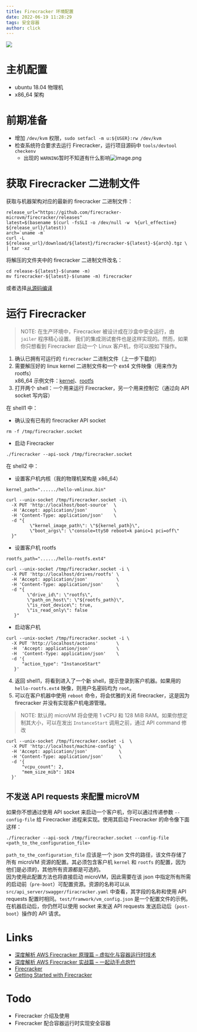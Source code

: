 ```yaml
---
title: Firecracker 环境配置
date: 2022-06-19 11:28:29
tags: 安全容器
author: click
---
```

![](https://b3logfile.com/bing/20220518.jpg?imageView2/1/w/960/h/540/interlace/1/q/100)

<a name="nLCRy"></a>

# 主机配置

- ubuntu 18.04 物理机
- x86_64 架构
  <a name="Em4hc"></a>

# 前期准备

- 增加 `/dev/kvm` 权限，`sudo setfacl -m u:${USER}:rw /dev/kvm`
- 检查系统符合要求去运行 Firecracker，运行项目源码中 `tools/devtool checkenv`
  - 出现的 `WARNING`暂时不知道有什么影响![image.png](https://b3logfile.com/file/2022/06/solo-fetchupload-13256995363828070405-86a7ff60.png)
    <a name="b0BgP"></a>

# 获取 Firecracker 二进制文件

获取与机器架构对应的最新的 firecracker 二进制文件：

```shell
release_url="https://github.com/firecracker-microvm/firecracker/releases"
latest=$(basename $(curl -fsSLI -o /dev/null -w  %{url_effective} ${release_url}/latest))
arch=`uname -m`
curl -L ${release_url}/download/${latest}/firecracker-${latest}-${arch}.tgz \
| tar -xz
```

将解压的文件夹中的 firecracker 二进制文件改名：

```shell
cd release-${latest}-$(uname -m)
mv firecracker-${latest}-$(uname -m) firecracker
```

或者选择[从源码编译](https://github.com/firecracker-microvm/firecracker/blob/main/docs/getting-started.md#building-from-source)
<a name="jljeG"></a>

# 运行 Firecracker

> NOTE: 在生产环境中，Firecracker 被设计成在沙盒中安全运行，由 `jailer` 程序精心设置。 我们的集成测试套件也是这样实现的。然而，如果你只想看到 Firecracker 启动一个 Linux 客户机，你可以按如下操作。

1. 确认已拥有可运行的 `firecracker` 二进制文件（上一步下载的）
2. 需要解压好的 linux kernel 二进制文件和一个 ext4 文件映像（用来作为 rootfs）<br />x86_64 示例文件：[kernel](https://s3.amazonaws.com/spec.ccfc.min/img/quickstart_guide/x86_64/kernels/vmlinux.bin)、[rootfs](https://s3.amazonaws.com/spec.ccfc.min/img/quickstart_guide/x86_64/rootfs/bionic.rootfs.ext4)
3. 打开两个 shell：一个用来运行 Firecracker，另一个用来控制它（通过向 API socket 写内容）

在 shell1 中：

- 确认没有已有的 firecracker API socket

```shell
rm -f /tmp/firecracker.socket
```

- 启动 Firecracker

```shell
./firecracker --api-sock /tmp/firecracker.socket
```

在 shell2 中：

- 设置客户机内核（我的物理机架构是 x86_64）

```shell
kernel_path="....../hello-vmlinux.bin"

curl --unix-socket /tmp/firecracker.socket -i\
  -X PUT 'http://localhost/boot-source'  \
  -H 'Accept: application/json'          \
  -H 'Content-Type: application/json'    \
  -d "{
         \"kernel_image_path\": \"${kernel_path}\",
         \"boot_args\": \"console=ttyS0 reboot=k panic=1 pci=off\"
  }"
```

- 设置客户机 rootfs

```shell
rootfs_path="....../hello-rootfs.ext4"

curl --unix-socket /tmp/firecracker.socket -i \
  -X PUT 'http://localhost/drives/rootfs' \
  -H 'Accept: application/json'           \
  -H 'Content-Type: application/json'     \
  -d "{
        \"drive_id\": \"rootfs\",
        \"path_on_host\": \"${rootfs_path}\",
        \"is_root_device\": true,
        \"is_read_only\": false
   }"
```

- 启动客户机

```shell
curl --unix-socket /tmp/firecracker.socket -i \
  -X PUT 'http://localhost/actions'       \
  -H  'Accept: application/json'          \
  -H  'Content-Type: application/json'    \
  -d '{
      "action_type": "InstanceStart"
   }'
```

4. 返回 shell1，将看到进入了一个新 shell，提示登录到客户机器。如果用的 `hello-rootfs.ext4` 映像，则用户名密码均为 `root`。
5. 可以在客户机器中使用 `reboot` 命令，将会优雅的关闭 firecracker，这是因为 firecracker 并没有实现客户机电源管理。

> NOTE: 默认的 microVM 将会使用 1 vCPU 和 128 MiB RAM。如果你想定制其大小，可以在发出 `InstanceStart` 调用之前，通过 API command 修改

```shell
curl --unix-socket /tmp/firecracker.socket -i  \
  -X PUT 'http://localhost/machine-config' \
  -H 'Accept: application/json'            \
  -H 'Content-Type: application/json'      \
  -d '{
      "vcpu_count": 2,
      "mem_size_mib": 1024
  }'
```

<a name="bOwgq"></a>

## 不发送 API requests 来配置 microVM

如果你不想通过使用 API socket 来启动一个客户机，你可以通过传递参数 `--config-file` 给 Firecracker 进程来实现。使用其启动 Firecracker 的命令像下面这样：

```shell
./firecracker --api-sock /tmp/firecracker.socket --config-file <path_to_the_configuration_file>
```

`path_to_the_configuration_file` 应该是一个 json 文件的路径，该文件存储了所有 microVM 资源的配置。其必须包含客户机 `kernel` 和 `rootfs` 的配置，因为他们是必须的，其他所有资源都是可选的。<br />因为使用此配置方法也将直接启动 microVM，因此需要在该 json 中指定所有所需的启动前（`pre-boot`）可配置资源。资源的名称可以从 `src/api_server/swagger/firacracker.yaml` 中查看，其字段的名称和使用 API requests 配置时相同。`test/framwork/vm_config.json` 是一个配置文件的示例。在机器启动后，你仍然可以使用 socket 来发送 API requests 发送启动后（`post-boot`）操作的 API 请求。

<a name="HyZWD"></a>

# Links

- [深度解析 AWS Firecracker 原理篇 – 虚拟化与容器运行时技术](https://aws.amazon.com/cn/blogs/china/deep-analysis-aws-firecracker-principle-virtualization-container-runtime-technology/)
- [深度解析 AWS Firecracker 实战篇 – 一起动手点炮竹](https://aws.amazon.com/cn/blogs/china/in-depth-analysis-of-aws-firecracker/)
- [Firecracker](https://github.com/firecracker-microvm/firecracker)
- [Getting Started with Firecracker](https://github.com/firecracker-microvm/firecracker/blob/main/docs/getting-started.md)

<a name="jWuOb"></a>

# Todo

- Firecracker 介绍及使用
- Firecracker 配合容器运行时实现安全容器


